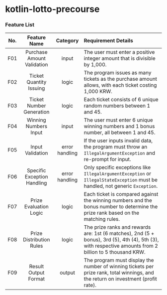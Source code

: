 # kotlin-lotto-precourse


### Feature List
| No. |         Feature Name          |       Category        | Requirement Details                                                                                                                                    |
|:--:|:-----------------------------:|:---------------------:|:-------------------------------------------------------------------------------------------------------------------------------------------------------|
| F01 |    Purchase Amount Validation |         input         | The user must enter a positive integer amount that is divisible by 1,000.                                                                              |
| F02 |     Ticket Quantity Issuing   |         logic         | The program issues as many tickets as the purchase amount allows, with each ticket costing 1,000 KRW.                                                  |
| F03 |     Ticket Number Generation  |         logic         | Each ticket consists of 6 unique random numbers between 1 and 45.                                                                                      |
| F04 |     Winning Numbers Input     |         input         | The user must enter 6 unique winning numbers and 1 bonus number, all between 1 and 45.                                                                 |
| F05 |       Input Validation        |    error handling     | If the user inputs invalid data, the program must throw an `IllegalArgumentException` and re-prompt for input.                                         |
| F06 |    Specific Exception Handling|    error handling     | Only specific exceptions like `IllegalArgumentException` or `IllegalStateException` must be handled, not generic `Exception`.                          |
| F07 |      Prize Evaluation Logic   |         logic         | Each ticket is compared against the winning numbers and the bonus number to determine the prize rank based on the matching rules.                      |
| F08 |     Prize Distribution Rules  |         logic         | The prize ranks and rewards are: 1st (6 matches), 2nd (5 + bonus), 3rd (5), 4th (4), 5th (3), with respective amounts from 2 billion to 5 thousand KRW. |
| F09 |     Result Output Format      |        output         | The program must display the number of winning tickets per prize rank, total winnings, and the return on investment (profit rate).                     |
